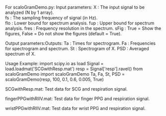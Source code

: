 For scaloGramDemo.py:
Input parameters:
        X  : The input signal to be analyzed (N by 1 array).       
       fs  : The sampling frequency of signal (in Hz).       
       flo  : Lower bound for spectrum analysis.
      fup  : Upper bound for spectrum analysis.
     fres  : Frequency resolution in the spectrum.
     sFig  : True = Show the figures, False = Do not show the figures
             (default = True).
             
Output parameters:Outputs:
       Ta  : Times for spectrogram.
       Fa  : Frequencies for spectrogram and spectrum.
       St  : Spectrogram of X.
      PSD  : Averaged spectrum of X.
      
Usage Example:
      import scipy.io as load
      Signal = load.loadmat('SCGwithResp.mat')
      resp = Signal['resp'].ravel()
      from scaloGramDemo import scaloGramDemo
      Ta, Fa, St, PSD = scaloGramDemo(resp, 100, 0.1, 0.6, 0.005, True)

SCGwithResp.mat: Test data for SCG and respiration signal.

fingerPPGwithRIIV.mat: Test data for finger PPG and respiration signal.

wristPPGwithRIIV.mat: Test data for wrist PPG and respiration signal. 
